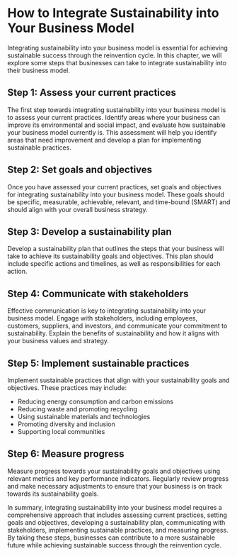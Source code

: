 How to Integrate Sustainability into Your Business Model
=============================================================================================

Integrating sustainability into your business model is essential for achieving sustainable success through the reinvention cycle. In this chapter, we will explore some steps that businesses can take to integrate sustainability into their business model.

Step 1: Assess your current practices
-------------------------------------

The first step towards integrating sustainability into your business model is to assess your current practices. Identify areas where your business can improve its environmental and social impact, and evaluate how sustainable your business model currently is. This assessment will help you identify areas that need improvement and develop a plan for implementing sustainable practices.

Step 2: Set goals and objectives
--------------------------------

Once you have assessed your current practices, set goals and objectives for integrating sustainability into your business model. These goals should be specific, measurable, achievable, relevant, and time-bound (SMART) and should align with your overall business strategy.

Step 3: Develop a sustainability plan
-------------------------------------

Develop a sustainability plan that outlines the steps that your business will take to achieve its sustainability goals and objectives. This plan should include specific actions and timelines, as well as responsibilities for each action.

Step 4: Communicate with stakeholders
-------------------------------------

Effective communication is key to integrating sustainability into your business model. Engage with stakeholders, including employees, customers, suppliers, and investors, and communicate your commitment to sustainability. Explain the benefits of sustainability and how it aligns with your business values and strategy.

Step 5: Implement sustainable practices
---------------------------------------

Implement sustainable practices that align with your sustainability goals and objectives. These practices may include:

* Reducing energy consumption and carbon emissions
* Reducing waste and promoting recycling
* Using sustainable materials and technologies
* Promoting diversity and inclusion
* Supporting local communities

Step 6: Measure progress
------------------------

Measure progress towards your sustainability goals and objectives using relevant metrics and key performance indicators. Regularly review progress and make necessary adjustments to ensure that your business is on track towards its sustainability goals.

In summary, integrating sustainability into your business model requires a comprehensive approach that includes assessing current practices, setting goals and objectives, developing a sustainability plan, communicating with stakeholders, implementing sustainable practices, and measuring progress. By taking these steps, businesses can contribute to a more sustainable future while achieving sustainable success through the reinvention cycle.
